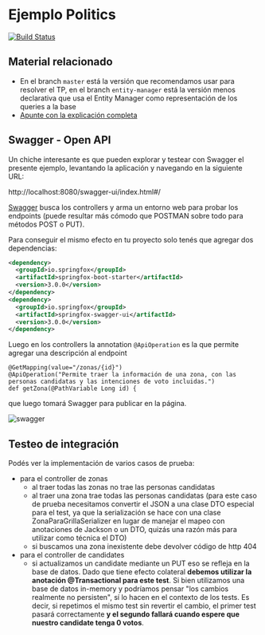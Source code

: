 # Ejemplo Politics

[![Build Status](https://travis-ci.com/uqbar-project/eg-politics-springboot.svg?branch=master)](https://travis-ci.com/uqbar-project/eg-politics-springboot)

## Material relacionado

- En el branch `master` está la versión que recomendamos usar para resolver el TP, en el branch `entity-manager` está la versión menos declarativa que usa el Entity Manager como representación de los queries a la base
- [Apunte con la explicación completa](https://docs.google.com/document/d/13vAmPKbWfWpRWze3AhLwnCHfWktfIIXnju3PD_tzyW4/edit)

## Swagger - Open API

Un chiche interesante es que pueden explorar y testear con Swagger el presente ejemplo, levantando la aplicación y navegando en la siguiente URL:

http://localhost:8080/swagger-ui/index.html#/

[Swagger](https://swagger.io/) busca los controllers y arma un entorno web para probar los endpoints (puede resultar más cómodo que POSTMAN sobre todo para métodos POST o PUT).

Para conseguir el mismo efecto en tu proyecto solo tenés que agregar dos dependencias:

```xml
<dependency>
  <groupId>io.springfox</groupId>
  <artifactId>springfox-boot-starter</artifactId>
  <version>3.0.0</version>
</dependency>
<dependency>
  <groupId>io.springfox</groupId>
  <artifactId>springfox-swagger-ui</artifactId>
  <version>3.0.0</version>
</dependency>
```

Luego en los controllers la annotation `@ApiOperation` es la que permite agregar una descripción al endpoint

```xtend
@GetMapping(value="/zonas/{id}")
@ApiOperation("Permite traer la información de una zona, con las personas candidatas y las intenciones de voto incluidas.")
def getZona(@PathVariable Long id) {
```

que luego tomará Swagger para publicar en la página.

![swagger](./images/swagger.png)

## Testeo de integración

Podés ver la implementación de varios casos de prueba:

- para el controller de zonas
  - al traer todas las zonas no trae las personas candidatas
  - al traer una zona trae todas las personas candidatas (para este caso de prueba necesitamos convertir el JSON a una clase DTO especial para el test, ya que la serialización se hace con una clase ZonaParaGrillaSerializer en lugar de manejar el mapeo con anotaciones de Jackson o un DTO, quizás una razón más para utilizar como técnica el DTO)
  - si buscamos una zona inexistente debe devolver código de http 404
- para el controller de candidates
  - si actualizamos un candidate mediante un PUT eso se refleja en la base de datos. Dado que tiene efecto colateral **debemos utilizar la anotación @Transactional para este test**. Si bien utilizamos una base de datos in-memory y podríamos pensar "los cambios realmente no persisten", sí lo hacen en el contexto de los tests. Es decir, si repetimos el mismo test sin revertir el cambio, el primer test pasará correctamente **y el segundo fallará cuando espere que nuestro candidate tenga 0 votos**.
  